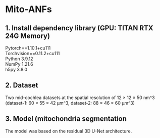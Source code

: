 # Mito-ANFs

## 1. Install dependency library (GPU: TITAN RTX 24G Memory)
Pytorch==1.10.1+cu111<br/>
Torchvision==0.11.2+cu111<br/>
Python 3.9.12<br />
NumPy 1.21.6<br />
h5py 3.8.0<br />

## 2. Dataset
Two mid-cochlea datasets at the spatial resolution of 12 × 12 × 50 nm^3 (dataset-1: 60 × 55 × 42 μm^3, dataset-2: 88 × 46 × 60 μm^3) 

## 3. Model (mitochondria segmentation
The model was based on the residual 3D U-Net architecture.
